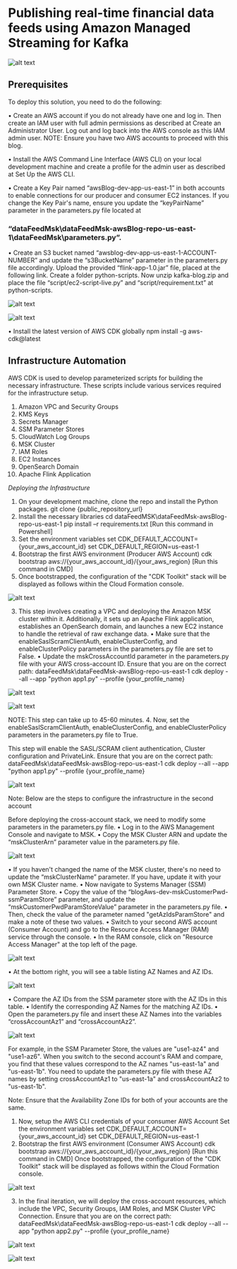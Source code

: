 # Publishing real-time financial data feeds using Amazon Managed Streaming for Kafka

![alt text](image-14.png)

## Prerequisites

To deploy this solution, you need to do the following: 
 
•	Create an AWS account if you do not already have one and log in. Then create an IAM user with full admin permissions as described at Create an Administrator User. Log out and log back into the AWS console as this IAM admin user.
NOTE: Ensure you have two AWS accounts to proceed with this blog.

•	Install the AWS Command Line Interface (AWS CLI) on your local development machine and create a profile for the admin user as described at Set Up the AWS CLI.   

•	Create a Key Pair named “awsBlog-dev-app-us-east-1” in both accounts to enable connections for our producer and consumer EC2 instances. If you change the Key Pair's name, ensure you update the “keyPairName” parameter in the parameters.py file located at
### “dataFeedMsk\dataFeedMsk-awsBlog-repo-us-east-1\dataFeedMsk\parameters.py”.

•	Create an S3 bucket named “awsblog-dev-app-us-east-1-ACCOUNT-NUMBER” and update the “s3BucketName” parameter in the parameters.py file accordingly. Upload the provided “flink-app-1.0.jar” file, placed at the following link. Create a folder python-scripts. Now unzip kafka-blog.zip and place the file “script/ec2-script-live.py” and “script/requirement.txt” at python-scripts.

![alt text](image-1.png)

![alt text](image-2.png)

•	Install the latest version of AWS CDK globally
npm install -g aws-cdk@latest

## Infrastructure Automation
 
AWS CDK is used to develop parameterized scripts for building the necessary infrastructure. These scripts include various services required for the infrastructure setup.
 
1.	Amazon VPC and Security Groups
2.	KMS Keys
3.	Secrets Manager
4.	SSM Parameter Stores
5.	CloudWatch Log Groups
6.	MSK Cluster
7.	IAM Roles
8.	EC2 Instances
9.	OpenSearch Domain
10.	Apache Flink Application

*Deploying the Infrastructure* 
 
1.	On your development machine, clone the repo and install the Python packages. 
git clone {public_repository_url} 
2.	Install the necessary libraries
cd dataFeedMSK\dataFeedMsk-awsBlog-repo-us-east-1
pip install –r requirements.txt [Run this command in Powershell]
3.	Set the environment variables
set CDK_DEFAULT_ACCOUNT={your_aws_account_id}
set CDK_DEFAULT_REGION=us-east-1
4.	Bootstrap the first AWS environment (Producer AWS Account)
cdk bootstrap aws://{your_aws_account_id}/{your_aws_region} [Run this command in CMD]	
5.	Once bootstrapped, the configuration of the "CDK Toolkit" stack will be displayed as follows within the Cloud Formation console.

![alt text](image-3.png)

3.	This step involves creating a VPC and deploying the Amazon MSK cluster within it. Additionally, it sets up an Apache Flink application, establishes an OpenSearch domain, and launches a new EC2 instance to handle the retrieval of raw exchange data.
•	Make sure that the enableSaslScramClientAuth, enableClusterConfig, and enableClusterPolicy parameters in the parameters.py file are set to False. 
•	Update the mskCrossAccountId parameter in the parameters.py file with your AWS cross-account ID.
Ensure that you are on the correct path: dataFeedMsk\dataFeedMsk-awsBlog-repo-us-east-1 
cdk deploy --all --app "python app1.py" --profile {your_profile_name}

![alt text](image-4.png)

![alt text](image-5.png)

NOTE: This step can take up to 45-60 minutes. 
4.	Now, set the enableSaslScramClientAuth, enableClusterConfig, and enableClusterPolicy parameters in the parameters.py file to True. 
 
This step will enable the SASL/SCRAM client authentication, Cluster configuration and PrivateLink.
Ensure that you are on the correct path: dataFeedMsk\dataFeedMsk-awsBlog-repo-us-east-1
cdk deploy --all --app "python app1.py" --profile {your_profile_name}

![alt text](image-6.png)

Note: Below are the steps to configure the infrastructure in the second account

Before deploying the cross-account stack, we need to modify some parameters in the parameters.py file. 
•	Log in to the AWS Management Console and navigate to MSK.
•	Copy the MSK Cluster ARN and update the “mskClusterArn” parameter value in the parameters.py file. 

![alt text](image-7.png)

•	If you haven't changed the name of the MSK cluster, there's no need to update the “mskClusterName” parameter. If you have, update it with your own MSK Cluster name. 
•	Now navigate to Systems Manager (SSM) Parameter Store.
•	Copy the value of the “blogAws-dev-mskCustomerPwd-ssmParamStore” parameter, and update the “mskCustomerPwdParamStoreValue” parameter in the parameters.py file. 
•	Then, check the value of the parameter named "getAzIdsParamStore" and make a note of these two values.
•	Switch to your second AWS account (Consumer Account) and go to the Resource Access Manager (RAM) service through the console.
•	In the RAM console, click on "Resource Access Manager" at the top left of the page.

![alt text](image-8.png)

•	At the bottom right, you will see a table listing AZ Names and AZ IDs.

![alt text](image-9.png)

•	Compare the AZ IDs from the SSM parameter store with the AZ IDs in this table.
•	Identify the corresponding AZ Names for the matching AZ IDs.
•	Open the parameters.py file and insert these AZ Names into the variables “crossAccountAz1” and “crossAccountAz2”.

![alt text](image-10.png)

For example, in the SSM Parameter Store, the values are "use1-az4" and "use1-az6". When you switch to the second account's RAM and compare, you find that these values correspond to the AZ names "us-east-1a" and "us-east-1b". You need to update the parameters.py file with these AZ names by setting crossAccountAz1 to "us-east-1a" and crossAccountAz2 to "us-east-1b".

Note: Ensure that the Availability Zone IDs for both of your accounts are the same.

1.	Now, setup the AWS CLI credentials of your consumer AWS Account Set the environment variables
set CDK_DEFAULT_ACCOUNT={your_aws_account_id}
set CDK_DEFAULT_REGION=us-east-1
2.	Bootstrap the first AWS environment (Consumer AWS Account)
cdk bootstrap aws://{your_aws_account_id}/{your_aws_region} [Run this command in CMD]
Once bootstrapped, the configuration of the "CDK Toolkit" stack will be displayed as follows within the Cloud Formation console.

![alt text](image-11.png)

3.	In the final iteration, we will deploy the cross-account resources, which include the VPC, Security Groups, IAM Roles, and MSK Cluster VPC Connection.
Ensure that you are on the correct path: dataFeedMsk\dataFeedMsk-awsBlog-repo-us-east-1
cdk deploy --all --app "python app2.py" --profile {your_profile_name}

![alt text](image-12.png)

![alt text](image-13.png)